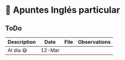 # 📝 Apuntes Inglés particular

## ToDo 

| Description |  Date | File | Observations | 
| ----------- | ----------- | ----------- | ----------- | 
| Al dia 😃 | 12-Mar |  |  |